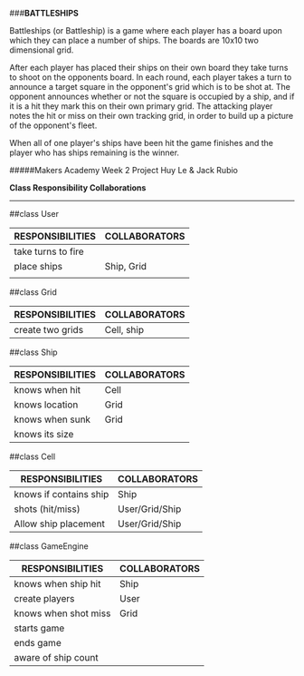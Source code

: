 ###**BATTLESHIPS**

Battleships (or Battleship) is a game where each player has a board upon which they can place a number of ships. The boards are 10x10 two dimensional grid.

After each player has placed their ships on their own board they take turns to shoot on the opponents board. In each round, each player takes a turn to announce a target square in the opponent's grid which is to be shot at. The opponent announces whether or not the square is occupied by a ship, and if it is a hit they mark this on their own primary grid. The attacking player notes the hit or miss on their own tracking grid, in order to build up a picture of the opponent's fleet.

When all of one player's ships have been hit the game finishes and the player who has ships remaining is the winner.


#####Makers Academy Week 2 Project 
         Huy Le & Jack Rubio


**Class Responsibility Collaborations**
***************************************

##class User

| RESPONSIBILITIES       | COLLABORATORS  |
|------------------------|----------------|
| take turns to fire     |                |
| place ships            | Ship, Grid     |
|                        |                |

##class Grid

| RESPONSIBILITIES       | COLLABORATORS  |
|------------------------|----------------|
| create two grids       | Cell, ship     |

##class Ship

| RESPONSIBILITIES       | COLLABORATORS  |
|------------------------|----------------|
| knows when hit         | Cell           |
| knows location         | Grid           |
| knows when sunk        | Grid           |
| knows its size         |                |

##class Cell

| RESPONSIBILITIES       | COLLABORATORS  |
|------------------------|----------------|
| knows if contains ship | Ship           |
| shots (hit/miss)       | User/Grid/Ship |
| Allow ship placement   | User/Grid/Ship |

##class GameEngine

| RESPONSIBILITIES       | COLLABORATORS  |
|------------------------|----------------|
| knows when ship hit    | Ship           |
| create players         | User           |
| knows when shot miss   | Grid           |
| starts game            |                |
| ends game              |                |
| aware of ship count    |                |


